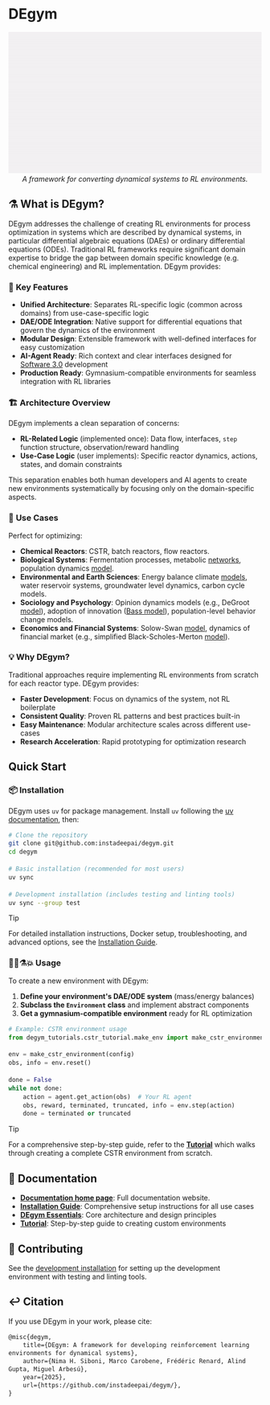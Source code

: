 # DEgym


<p align="center">
  <img src="docs/images/startpage.gif" width="800">
  <br>
  <em>A framework for converting dynamical systems to RL environments.</em>

</p>

## ⚗️ What is DEgym?

DEgym addresses the challenge of creating RL environments for process optimization in systems which are described by dynamical systems, in particular differential algebraic equations (DAEs) or ordinary differential equations (ODEs). Traditional RL frameworks require significant domain expertise to bridge the gap between domain specific knowledge (e.g. chemical engineering) and RL implementation. DEgym provides:

### 🎯 **Key Features**

- **Unified Architecture**: Separates RL-specific logic (common across domains) from use-case-specific logic
- **DAE/ODE Integration**: Native support for differential equations that govern the dynamics of the environment
- **Modular Design**: Extensible framework with well-defined interfaces for easy customization
- **AI-Agent Ready**: Rich context and clear interfaces designed for [Software 3.0](https://www.youtube.com/watch?v=LCEmiRjPEtQ) development
- **Production Ready**: Gymnasium-compatible environments for seamless integration with RL libraries

### 🏗️ **Architecture Overview**

DEgym implements a clean separation of concerns:

- **RL-Related Logic** (implemented once): Data flow, interfaces, `step` function structure, observation/reward handling
- **Use-Case Logic** (user implements): Specific reactor dynamics, actions, states, and domain constraints

This separation enables both human developers and AI agents to create new environments systematically by focusing only on the domain-specific aspects.

### 🚀 **Use Cases**

Perfect for optimizing:

- **Chemical Reactors**: CSTR, batch reactors, flow reactors.
- **Biological Systems**: Fermentation processes, metabolic [networks](https://en.wikipedia.org/wiki/Biochemical_systems_theory), population dynamics [model](https://en.wikipedia.org/wiki/Population_dynamics).
- **Environmental and Earth Sciences**: Energy balance climate [models](https://en.wikipedia.org/wiki/Earth%27s_energy_budget), water reservoir systems, groundwater level dynamics, carbon cycle models.
- **Sociology and Psychology**: Opinion dynamics models (e.g., DeGroot [model](https://en.wikipedia.org/wiki/DeGroot_learning)), adoption of innovation ([Bass model](https://en.wikipedia.org/wiki/Bass_diffusion_model)), population-level behavior change models.
- **Economics and Financial Systems**:  Solow-Swan [model](https://en.wikipedia.org/wiki/Solow%E2%80%93Swan_model), dynamics of financial market (e.g., simplified Black-Scholes-Merton [model](https://en.wikipedia.org/wiki/Black%E2%80%93Scholes_model)).

### 💡 **Why DEgym?**

Traditional approaches require implementing RL environments from scratch for each reactor type. DEgym provides:

- **Faster Development**: Focus on dynamics of the system, not RL boilerplate
- **Consistent Quality**: Proven RL patterns and best practices built-in
- **Easy Maintenance**: Modular architecture scales across different use-cases
- **Research Acceleration**: Rapid prototyping for optimization research

## Quick Start

### 📦 **Installation**

DEgym uses `uv` for package management. Install `uv` following the [uv documentation](https://docs.astral.sh/uv/), then:

```bash
# Clone the repository
git clone git@github.com:instadeepai/degym.git
cd degym

# Basic installation (recommended for most users)
uv sync

# Development installation (includes testing and linting tools)
uv sync --group test
```

> [!TIP]
> For detailed installation instructions, Docker setup, troubleshooting, and advanced options, see the [Installation Guide](docs/installation.md).

### 🧑‍🔬⚗️💥 Usage

To create a new environment with DEgym:

1. **Define your environment's DAE/ODE system** (mass/energy balances)
2. **Subclass the `Environment` class** and implement abstract components
3. **Get a gymnasium-compatible environment** ready for RL optimization

```python
# Example: CSTR environment usage
from degym_tutorials.cstr_tutorial.make_env import make_cstr_environment

env = make_cstr_environment(config)
obs, info = env.reset()

done = False
while not done:
    action = agent.get_action(obs)  # Your RL agent
    obs, reward, terminated, truncated, info = env.step(action)
    done = terminated or truncated
```

>[!TIP]
> For a comprehensive step-by-step guide, refer to the **[Tutorial](docs/how_to_build_new_env.md)** which walks through creating a complete CSTR environment from scratch.

## 📖 Documentation

- **[Documentation home page](https://instadeepai.github.io/DEgym/)**: Full documentation website.
- **[Installation Guide](docs/installation.md)**: Comprehensive setup instructions for all use cases
- **[DEgym Essentials](docs/degym_essentials.md)**: Core architecture and design principles
- **[Tutorial](docs/how_to_build_new_env.md)**: Step-by-step guide to creating custom environments

## 🤝 Contributing

See the [development installation](docs/installation.md#2-development-installation) for setting up the development environment with testing and linting tools.

## ↩️ Citation

If you use DEgym in your work, please cite:

```
@misc{degym,
    title={DEgym: A framework for developing reinforcement learning environments for dynamical systems},
    author={Nima H. Siboni, Marco Carobene, Frédéric Renard, Alind Gupta, Miguel Arbesú},
    year={2025},
    url={https://github.com/instadeepai/degym/},
}
```
